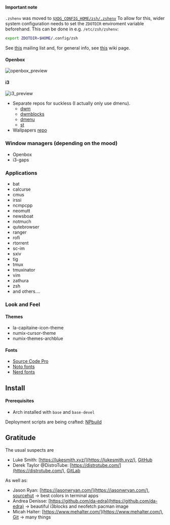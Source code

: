 #### Important note
`.zshenv` was moved to [`$XDG_CONFIG_HOME/zsh/.zshenv`](.config/zsh/.zshenv)
To allow for this, wider system configuration needs to set the `ZDOTDIR` enviroment
variable beforehand. This can be done in e.g. `/etc/zsh/zshenv`:
```bash
export ZDOTDIR=$HOME/.config/zsh
```
See [this](https://www.zsh.org/mla/workers/2013/msg00692.html) mailing list and, 
for general info, see [this](https://wiki.archlinux.org/title/XDG_Base_Directory) wiki page.

#### Openbox 
![openbox_preview](https://i.imgur.com/plt4Ygj.png)

#### i3
![i3_preview](https://i.imgur.com/64izSk1.png)

- Separate repos for suckless (I actually only use dmenu).
  - [dwm](https://github.com/00riddle00/dwm)
  - [dwmblocks](https://github.com/00riddle00/dwmblocks)
  - [dmenu](https://github.com/00riddle00/dmenu)
  - [st](https://github.com/00riddle00/st)
- Wallpapers [repo](https://github.com/00riddle00/wallpapers)

### Window managers (depending on the mood)
- Openbox
- i3-gaps

### Applications
- bat
- calcurse
- cmus
- irssi
- ncmpcpp
- neomutt
- newsboat
- notmuch
- qutebrowser
- ranger
- rofi
- rtorrent
- sc-im
- sxiv
- tig
- tmux
- tmuxinator
- vim
- zathura
- zsh
- and others....

### Look and Feel

#### Themes
* la-capitaine-icon-theme
* numix-cursor-theme
* numix-themes-archblue

#### Fonts
- [Source Code Pro](https://github.com/adobe-fonts/source-code-pro)
- [Noto fonts](https://github.com/googlefonts/noto-fonts)
- [Nerd fonts](https://github.com/ryanoasis/nerd-fonts)

## Install

#### Prerequisites
* Arch installed with `base` and `base-devel`

Deployment scripts are being crafted:
[NPbuild](https://github.com/00riddle00/NPbuild)

## Gratitude
The usual suspects are
* Luke Smith: [https://lukesmith.xyz/](https://lukesmith.xyz/), [GitHub](https://github.com/LukeSmithxyz)
* Derek Taylor @DistroTube: [https://distrotube.com/](https://distrotube.com/), [GitLab](https://gitlab.com/dwt1)

As well as:
* Jason Ryan: [https://jasonwryan.com/](https://jasonwryan.com/), [sourcehut](https://hg.sr.ht/~jasonwryan) -> best colors in terminal apps
* Andrea Denisse: [https://github.com/da-edra](https://github.com/da-edra) -> beautiful i3blocks and neofetch pacman image
* Micah Halter: [https://www.mehalter.com/](https://www.mehalter.com/), [Git](https://git.mehalter.com/mehalter) -> many things

